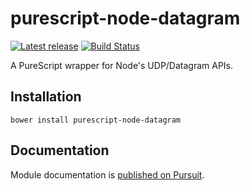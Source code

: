 # purescript-node-datagram

[![Latest release](http://img.shields.io/github/release/brandonhamilton/purescript-node-datagram.svg)](https://github.com/brandonhamilton/purescript-node-datagram/releases)
[![Build Status](https://travis-ci.org/brandonhamilton/purescript-node-datagram.svg?branch=master)](https://travis-ci.org/brandonhamilton/purescript-node-datagram)

A PureScript wrapper for Node's UDP/Datagram APIs.

## Installation

```
bower install purescript-node-datagram
```

## Documentation

Module documentation is [published on Pursuit](http://pursuit.purescript.org/packages/purescript-node-datagram).